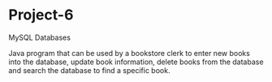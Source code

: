 # Project-6
MySQL Databases

Java program that can be used by a bookstore clerk to enter new books into the database, update book information, delete books from the
database and search the database to find a specific book.
